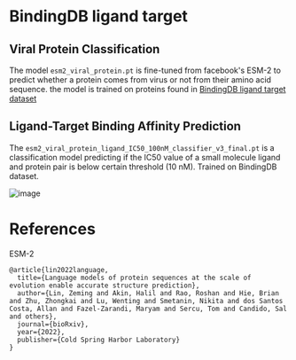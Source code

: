 # BindingDB ligand target

## Viral Protein Classification
The model `esm2_viral_protein.pt` is fine-tuned from facebook's ESM-2 to predict whether a protein comes from virus or not from their amino acid sequence. the model is trained on proteins found in <a href='https://library.ucsd.edu/dc/object/bb6496315b'>BindingDB ligand target dataset</a>

## Ligand-Target Binding Affinity Prediction
The `esm2_viral_protein_ligand_IC50_100nM_classifier_v3_final.pt` is a classification model predicting if the IC50 value of a small molecule ligand and protein pair is below certain threshold (10 nM). Trained on BindingDB dataset.

![image](https://github.com/warastra/ligand_target_prediction/assets/36398445/a3580417-a402-4c0c-9f07-4775a4777f12)


# References
ESM-2
```
@article{lin2022language,
  title={Language models of protein sequences at the scale of evolution enable accurate structure prediction},
  author={Lin, Zeming and Akin, Halil and Rao, Roshan and Hie, Brian and Zhu, Zhongkai and Lu, Wenting and Smetanin, Nikita and dos Santos Costa, Allan and Fazel-Zarandi, Maryam and Sercu, Tom and Candido, Sal and others},
  journal={bioRxiv},
  year={2022},
  publisher={Cold Spring Harbor Laboratory}
}
```
